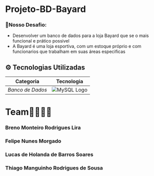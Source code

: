 # Projeto-BD-Bayard


### 🧱Nosso Desafio:
 + Desenvolver um banco de dados para a loja Bayard que se o mais funcional e prático possivel
 + A Bayard é uma loja esportiva, com um estoque próprio e com funcionarios que trabalham em suas áreas especificas

## ⚙ Tecnologias Utilizadas

| Categoria                   | Tecnologia                                                                           |
|-----------------------------|--------------------------------------------------------------------------------------|
| *Banco de Dados*            | <img src="https://encrypted-tbn0.gstatic.com/images?q=tbn:ANd9GcTFPLXqRyw5PEl4ETnuzYuP5XhUI51sUdQzcg&s" alt="MySQL Logo" style="border-radius: 3px;"> |

# Team👩‍👩‍👦‍👦
 ### Breno Monteiro Rodrigues Lira
 ### Felipe Nunes Morgado
 ### Lucas de Holanda de Barros Soares
 ### Thiago Manguinho Rodrigues de Sousa
